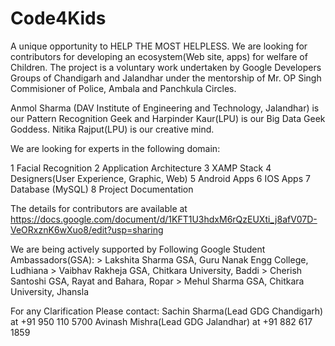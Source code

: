 # Code4Kids
A unique opportunity to  HELP THE MOST HELPLESS.
We are looking for contributors for developing an ecosystem(Web site, apps) for welfare of Children. The project is a voluntary work undertaken by Google Developers Groups of Chandigarh and Jalandhar under the mentorship of Mr. OP Singh Commisioner of Police, Ambala and Panchkula Circles.

Anmol Sharma (DAV Institute of Engineering and Technology, Jalandhar) is our Pattern Recognition Geek and Harpinder Kaur(LPU) is our Big Data Geek Goddess. Nitika Rajput(LPU) is our creative mind.

We are looking for experts in the following domain:

1	Facial Recognition
2	Application Architecture 
3	XAMP Stack
4	Designers(User Experience, Graphic, Web)
5	Android Apps
6	IOS Apps
7	Database (MySQL)
8	Project Documentation 

The details for contributors are available at https://docs.google.com/document/d/1KFT1U3hdxM6rQzEUXti_j8afV07D-VeORxznK6wXuo8/edit?usp=sharing 

We are being actively supported by Following Google Student Ambassadors(GSA):
     > Lakshita Sharma GSA, Guru Nanak Engg College, Ludhiana
     > Vaibhav Rakheja GSA, Chitkara University, Baddi
     > Cherish Santoshi GSA, Rayat and Bahara, Ropar
     > Mehul Sharma GSA, Chitkara University, Jhansla

For any Clarification Please contact:
       Sachin Sharma(Lead GDG Chandigarh) at +91 950 110 5700
       Avinash Mishra(Lead GDG Jalandhar)    at +91 882 617 1859 
